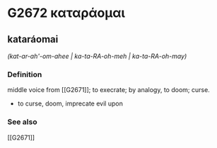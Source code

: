 # G2672 καταράομαι

## kataráomai

_(kat-ar-ah'-om-ahee | ka-ta-RA-oh-meh | ka-ta-RA-oh-may)_

### Definition

middle voice from [[G2671]]; to execrate; by analogy, to doom; curse.

- to curse, doom, imprecate evil upon

### See also

[[G2671]]

